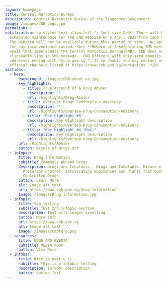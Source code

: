 ```yaml
---
layout: homepage
title: Central Narcotics Bureau
description: Central Narcotics Bureau of the Singapore Government
image: /images/CNB Logo.jpg
permalink: /
notification: <p style="text-align:left;"; font-size:2>d** There will be
  scheduled maintenance for the CNB Website on 6 April 2022 from 12pm to 1pm.
  The website will not be available during this period of time.  We apologise
  for any inconvenience caused. <br> **Beware of fake/phishing SMS masses or
  email that impersonate the Central Narcotics Bureau(CNB). CNB does not send
  clicakable lins in SMS message.  CNB Officers will only send emaoils from
  addresses ending with "@cnb.gov.sg.". If in doubt, you may contact us via the
  official channels listed at https://www.cnb.gov.sg/contact-us  </p>
sections:
  - hero:
      background: /images/CNB-about-us.jpg
      key_highlights:
        - title: True Account of A Drug Abuser
          description: ""
          url: /highlights/Drug-Abuser
        - title: Overseas Drugs Consumption Advisory
          description: ""
          url: /highlights/Oversea-Drug-Consumption-Advisory
        - title: "Key Highlight #3"
          description: Key Highlight description
          url: /highlights/Oversea-Drug-Consumption-Advisory
        - title: "Key Highlight #4 (Max)"
          description: Key Highlight description
          url: /highlights/Oversea-Drug-Consumption-Advisory
      url: /highlights/Abuser
      button: misuse of drugs act
  - infopic:
      title: Drug Information
      subtitle: Commonly Abused Drugs
      description: Drugs and Inhalants,  Drugs and Inhalants  Misuse of Drugs Act,
        Precursor Control, Intoxicating Substances and Plants that Contain
        Controlled Drugs
      button: Learn More
      alt: Image alt text
      url: https://www.cnb.gov.sg/drug-information
      image: /images/Drug information.jpg
  - infopic:
      title: Sam testing
      subtitle: TEST 2nd Infopic section
      description: Test will images scrolling
      button: More info
      url: https://www.cnb.gov.sg
      alt: Image alt text
      image: /images/Capture.png
  - resources:
      title: NEWS AND EVENTS
      subtitle: MEDIA ROOM
      button: View More
  - infobar:
      title: Nice to meet u :)
      subtitle: This is a infobar testing
      description: Infobar description
      button: Button Text
---
```

